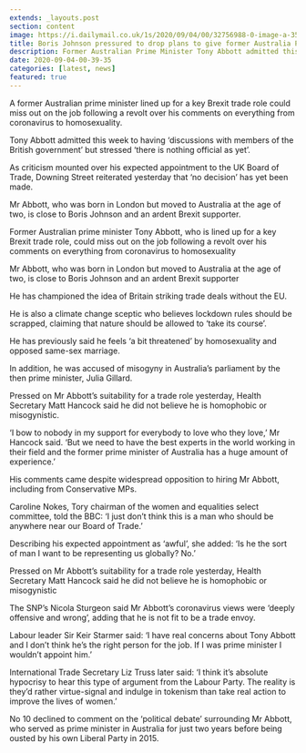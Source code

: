 ```yaml
---
extends: _layouts.post
section: content
image: https://i.dailymail.co.uk/1s/2020/09/04/00/32756988-0-image-a-35_1599174852145.jpg 
title: Boris Johnson pressured to drop plans to give former Australia PM Tony Abbott a Brexit trade role 
description: Former Australian Prime Minister Tony Abbott admitted this week to having discussions with members of the British government but stressed there is nothing official as yet. 
date: 2020-09-04-00-39-35 
categories: [latest, news] 
featured: true 
--- 
```

A former Australian prime minister lined up for a key Brexit trade role could miss out on the job following a revolt over his comments on everything from coronavirus to homosexuality.

Tony Abbott admitted this week to having ‘discussions with members of the British government’ but stressed ‘there is nothing official as yet’.

As criticism mounted over his expected appointment to the UK Board of Trade, Downing Street reiterated yesterday that ‘no decision’ has yet been made.

Mr Abbott, who was born in London but moved to Australia at the age of two, is close to Boris Johnson and an ardent Brexit supporter. 

Former Australian prime minister Tony Abbott, who is lined up for a key Brexit trade role, could miss out on the job following a revolt over his comments on everything from coronavirus to homosexuality

Mr Abbott, who was born in London but moved to Australia at the age of two, is close to Boris Johnson and an ardent Brexit supporter

He has championed the idea of Britain striking trade deals without the EU.

He is also a climate change sceptic who believes lockdown rules should be scrapped, claiming that nature should be allowed to ‘take its course’.

He has previously said he feels ‘a bit threatened’ by homosexuality and opposed same-sex marriage. 

In addition, he was accused of misogyny in Australia’s parliament by the then prime minister, Julia Gillard. 

Pressed on Mr Abbott’s suitability for a trade role yesterday, Health Secretary Matt Hancock said he did not believe he is homophobic or misogynistic.

‘I bow to nobody in my support for everybody to love who they love,’ Mr Hancock said. ‘But we need to have the best experts in the world working in their field and the former prime minister of Australia has a huge amount of experience.’ 

His comments came despite widespread opposition to hiring Mr Abbott, including from Conservative MPs.

Caroline Nokes, Tory chairman of the women and equalities select committee, told the BBC: ‘I just don’t think this is a man who should be anywhere near our Board of Trade.’ 

Describing his expected appointment as ‘awful’, she added: ‘Is he the sort of man I want to be representing us globally? No.’

Pressed on Mr Abbott’s suitability for a trade role yesterday, Health Secretary Matt Hancock said he did not believe he is homophobic or misogynistic

The SNP’s Nicola Sturgeon said Mr Abbott’s coronavirus views were ‘deeply offensive and wrong’, adding that he is not fit to be a trade envoy.

Labour leader Sir Keir Starmer said: ‘I have real concerns about Tony Abbott and I don’t think he’s the right person for the job. If I was prime minister I wouldn’t appoint him.’

International Trade Secretary Liz Truss later said: ‘I think it’s absolute hypocrisy to hear this type of argument from the Labour Party. The reality is they’d rather virtue-signal and indulge in tokenism than take real action to improve the lives of women.’

No 10 declined to comment on the ‘political debate’ surrounding Mr Abbott, who served as prime minister in Australia for just two years before being ousted by his own Liberal Party in 2015.

